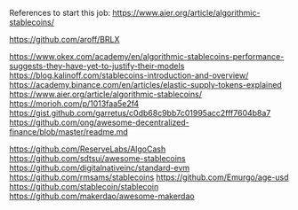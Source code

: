 References to start this job: https://www.aier.org/article/algorithmic-stablecoins/

https://github.com/aroff/BRLX

https://www.okex.com/academy/en/algorithmic-stablecoins-performance-suggests-they-have-yet-to-justify-their-models https://blog.kalinoff.com/stablecoins-introduction-and-overview/ https://academy.binance.com/en/articles/elastic-supply-tokens-explained https://www.aier.org/article/algorithmic-stablecoins/ https://morioh.com/p/1013faa5e2f4 https://gist.github.com/garretus/c0db68c9bb7c01995acc2fff7604b8a7 https://github.com/ong/awesome-decentralized-finance/blob/master/readme.md

https://github.com/ReserveLabs/AlgoCash https://github.com/sdtsui/awesome-stablecoins https://github.com/digitalnativeinc/standard-evm https://github.com/rmsams/stablecoins https://github.com/Emurgo/age-usd https://github.com/stablecoin/stablecoin https://github.com/makerdao/awesome-makerdao
